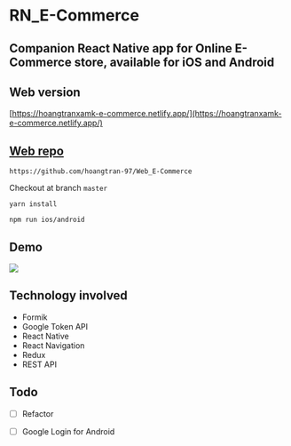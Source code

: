 # RN_E-Commerce

## Companion React Native app for Online E-Commerce store, available for iOS and Android 

## Web version
[https://hoangtranxamk-e-commerce.netlify.app/](https://hoangtranxamk-e-commerce.netlify.app/)
## [Web repo](https://github.com/hoangtran-97/Web_E-Commerce) 
```
https://github.com/hoangtran-97/Web_E-Commerce
```
Checkout at branch `master`
```
yarn install
```
``` 
npm run ios/android 
```
## Demo

![](demo.gif)

## Technology involved 
- Formik 
- Google Token API 
- React Native 
- React Navigation
- Redux
- REST API 
## Todo 
- [ ] Refactor 
- [ ] Google Login for Android 
      
